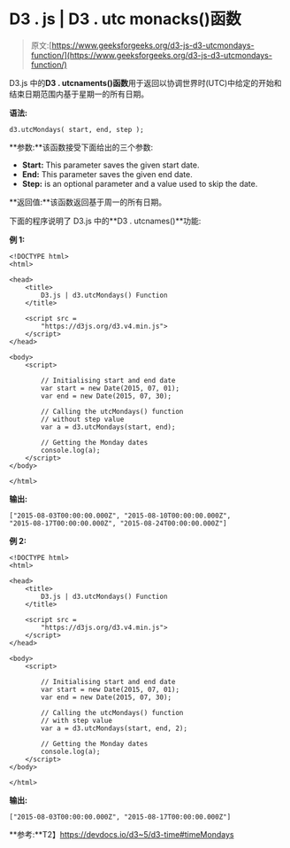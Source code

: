 # D3 . js | D3 . utc monacks()函数

> 原文:[https://www.geeksforgeeks.org/d3-js-d3-utcmondays-function/](https://www.geeksforgeeks.org/d3-js-d3-utcmondays-function/)

D3.js 中的**D3 . utcnaments()函数**用于返回以协调世界时(UTC)中给定的开始和结束日期范围内基于星期一的所有日期。

**语法:**

```
d3.utcMondays( start, end, step );
```

**参数:**该函数接受下面给出的三个参数:

*   **Start:** This parameter saves the given start date.
*   **End:** This parameter saves the given end date.
*   **Step:** is an optional parameter and a value used to skip the date.

**返回值:**该函数返回基于周一的所有日期。

下面的程序说明了 D3.js 中的**D3 . utcnames()**功能:

**例 1:**

```
<!DOCTYPE html>
<html>

<head>
    <title>
        D3.js | d3.utcMondays() Function
    </title>

    <script src = 
        "https://d3js.org/d3.v4.min.js">
    </script>
</head>

<body>
    <script>

        // Initialising start and end date
        var start = new Date(2015, 07, 01);
        var end = new Date(2015, 07, 30);

        // Calling the utcMondays() function
        // without step value
        var a = d3.utcMondays(start, end);

        // Getting the Monday dates
        console.log(a);
    </script>
</body>

</html>                
```

**输出:**

```
["2015-08-03T00:00:00.000Z", "2015-08-10T00:00:00.000Z",
"2015-08-17T00:00:00.000Z", "2015-08-24T00:00:00.000Z"]

```

**例 2:**

```
<!DOCTYPE html>
<html>

<head>
    <title>
        D3.js | d3.utcMondays() Function
    </title>

    <script src =
        "https://d3js.org/d3.v4.min.js">
    </script>
</head>

<body>
    <script>

        // Initialising start and end date
        var start = new Date(2015, 07, 01);
        var end = new Date(2015, 07, 30);

        // Calling the utcMondays() function
        // with step value
        var a = d3.utcMondays(start, end, 2);

        // Getting the Monday dates
        console.log(a);
    </script>
</body>

</html>    
```

**输出:**

```
["2015-08-03T00:00:00.000Z", "2015-08-17T00:00:00.000Z"]

```

**参考:**T2】https://devdocs.io/d3~5/d3-time#timeMondays